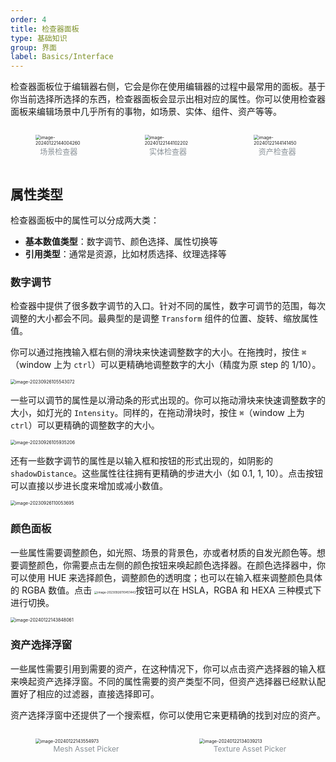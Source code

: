 ```yaml
---
order: 4
title: 检查器面板
type: 基础知识
group: 界面
label: Basics/Interface
---
```


检查器面板位于编辑器右侧，它会是你在使用编辑器的过程中最常用的面板。基于你当前选择所选择的东西，检查器面板会显示出相对应的属性。你可以使用检查器面板来编辑场景中几乎所有的事物，如场景、实体、组件、资产等等。

<div style="display: flex; gap: 20px;">
  <figure style="flex:1;">
  <img src="https://gw.alipayobjects.com/zos/OasisHub/e5c728d7-02f7-4f2a-bfff-799324db54a1/image-20240122144004260.png" alt="image-20240122144004260" style="zoom:50%;" />
  <figcaption style="text-align:center; color: #889096;font-size:12px">场景检查器</figcaption>
	</figure>
  <figure style="flex:1;">
    <img src="https://gw.alipayobjects.com/zos/OasisHub/814940b3-147c-4d08-9223-dd7721a7c069/image-20240122144102202.png" alt="image-20240122144102202" style="zoom:50%;" />
    <figcaption style="text-align:center; color: #889096;font-size:12px">实体检查器</figcaption>
  </figure>
  <figure style="flex:1;">
    <img src="https://gw.alipayobjects.com/zos/OasisHub/708b77a1-a666-4573-a021-697a001c27c0/image-20240122144141450.png" alt="image-20240122144141450" style="zoom:50%;" />
    <figcaption style="text-align:center; color: #889096;font-size:12px">资产检查器</figcaption>
  </figure>
</div>

## 属性类型

检查器面板中的属性可以分成两大类：

- **基本数值类型**：数字调节、颜色选择、属性切换等
- **引用类型**：通常是资源，比如材质选择、纹理选择等

### 数字调节

检查器中提供了很多数字调节的入口。针对不同的属性，数字可调节的范围，每次调整的大小都会不同。最典型的是调整 `Transform` 组件的位置、旋转、缩放属性值。

你可以通过拖拽输入框右侧的滑块来快速调整数字的大小。在拖拽时，按住 `⌘`（window 上为 `ctrl`）可以更精确地调整数字的大小（精度为原 step 的 1/10）。

<img src="https://gw.alipayobjects.com/zos/OasisHub/252b0426-036b-4950-a90e-24680837fc74/image-20230926105543072.png" alt="image-20230926105543072" style="zoom:50%;" />

一些可以调节的属性是以滑动条的形式出现的。你可以拖动滑块来快速调整数字的大小，如灯光的 `Intensity`。同样的，在拖动滑块时，按住 `⌘`（window 上为 `ctrl`）可以更精确的调整数字的大小。

<img src="https://gw.alipayobjects.com/zos/OasisHub/1cbd4aa5-3cf6-4358-af31-043d93b82d20/image-20230926105935206.png" alt="image-20230926105935206" style="zoom:50%;" />

还有一些数字调节的属性是以输入框和按钮的形式出现的，如阴影的 `shadowDistance`。这些属性往往拥有更精确的步进大小（如 0.1, 1, 10）。点击按钮可以直接以步进长度来增加或减小数值。

<img src="https://gw.alipayobjects.com/zos/OasisHub/e00085ab-60c9-43d0-b012-f1754406ada1/image-20230926110053695.png" alt="image-20230926110053695" style="zoom:50%;" />

### 颜色面板

一些属性需要调整颜色，如光照、场景的背景色，亦或者材质的自发光颜色等。想要调整颜色，你需要点击左侧的颜色按钮来唤起颜色选择器。在颜色选择器中，你可以使用 HUE 来选择颜色，调整颜色的透明度；也可以在输入框来调整颜色具体的 RGBA 数值。点击 <img src="https://gw.alipayobjects.com/zos/OasisHub/dc030a4b-8813-4ea2-acb0-549c04363b1d/image-20230926110451443.png" alt="image-20230926110451443" style="zoom: 33%;" />按钮可以在 HSLA，RGBA 和 HEXA 三种模式下进行切换。

<img src="https://gw.alipayobjects.com/zos/OasisHub/b6a6835c-1c11-4a5a-a62a-58117ffab872/image-20240122143848061.png" alt="image-20240122143848061" style="zoom:50%;" />

### 资产选择浮窗

一些属性需要引用到需要的资产，在这种情况下，你可以点击资产选择器的输入框来唤起资产选择浮窗。不同的属性需要的资产类型不同，但资产选择器已经默认配置好了相应的过滤器，直接选择即可。

资产选择浮窗中还提供了一个搜索框，你可以使用它来更精确的找到对应的资产。

<div style="display: flex; gap: 20px;">
  <figure style="flex:1;">
  <img src="https://gw.alipayobjects.com/zos/OasisHub/e2d0e8fd-7926-4c6b-b7bf-b0e712649855/image-20240122143554973.png" alt="image-20240122143554973" style="zoom:50%;" />
  <figcaption style="text-align:center; color: #889096;font-size:12px">Mesh Asset Picker</figcaption>
	</figure>
  <figure style="flex:1;">
    <img src="https://gw.alipayobjects.com/zos/OasisHub/f456c74e-b8ba-4bd6-9cf9-4f907535af26/image-20240122134039213.png" alt="image-20240122134039213" style="zoom:50%;" />
    <figcaption style="text-align:center; color: #889096;font-size:12px">Texture Asset Picker</figcaption>
  </figure>
</div>
